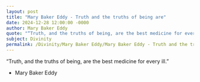 ```yaml
---
layout: post
title: "Mary Baker Eddy - Truth and the truths of being are"
date: 2024-12-28 12:00:00 -0000
author: Mary Baker Eddy
quote: "“Truth, and the truths of being, are the best medicine for every ill.”"
subject: Divinity
permalink: /Divinity/Mary Baker Eddy/Mary Baker Eddy - Truth and the truths of being are
---
```


“Truth, and the truths of being, are the best medicine for every ill.”

- Mary Baker Eddy
